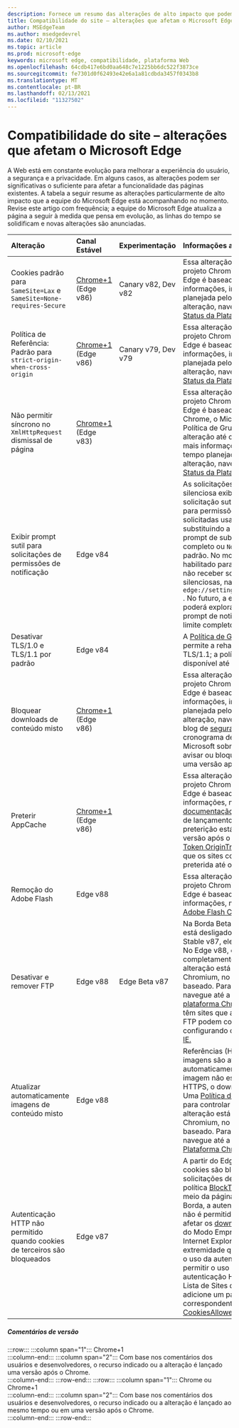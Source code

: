 ```yaml
---
description: Fornece um resumo das alterações de alto impacto que podem afetar a compatibilidade do site
title: Compatibilidade do site – alterações que afetam o Microsoft Edge
author: MSEdgeTeam
ms.author: msedgedevrel
ms.date: 02/10/2021
ms.topic: article
ms.prod: microsoft-edge
keywords: microsoft edge, compatibilidade, plataforma Web
ms.openlocfilehash: 64cdb417e6bd0aa648c7e1225bb6dc522f3873ce
ms.sourcegitcommit: fe7301d0f62493e42e6a1a81cdbda3457f0343b8
ms.translationtype: MT
ms.contentlocale: pt-BR
ms.lasthandoff: 02/13/2021
ms.locfileid: "11327502"
---
```

# Compatibilidade do site – alterações que afetam o Microsoft Edge  

A Web está em constante evolução para melhorar a experiência do usuário, a segurança e a privacidade.  Em alguns casos, as alterações podem ser significativas o suficiente para afetar a funcionalidade das páginas existentes.  A tabela a seguir resume as alterações particularmente de alto impacto que a equipe do Microsoft Edge está acompanhando no momento.  Revise este artigo com frequência; a equipe do Microsoft Edge atualiza a página a seguir à medida que pensa em evolução, as linhas do tempo se solidificam e novas alterações são anunciadas.  

| Alteração | Canal Estável | Experimentação | Informações adicionais |  
|:--- |:--- |:--- |:--- |
| Cookies padrão para `SameSite=Lax` e `SameSite=None-requires-Secure` | [Chrome+1](#release-comments) \(Edge v86\)  | Canary v82, Dev v82 | Essa alteração está acontecendo no projeto Chromium, no qual o Microsoft Edge é baseado.  Para obter mais informações, incluindo a linha do tempo planejada pelo Google para essa alteração, navegue até a entrada [de Status da Plataforma Chrome.][ChromePlatformStatus5088147346030592]  |  
| Política de Referência: Padrão para `strict-origin-when-cross-origin` | [Chrome+1](#release-comments) \(Edge v86\)  | Canary v79, Dev v79 | Essa alteração está acontecendo no projeto Chromium, no qual o Microsoft Edge é baseado.  Para obter mais informações, incluindo a linha do tempo planejada pelo Google para essa alteração, navegue até a entrada [de Status da Plataforma Chrome.][ChromePlatformStatus6251880185331712]  |  
| Não permitir síncrono no `XmlHttpRequest` dismissal de página | [Chrome+1](#release-comments) \(Edge v83\) |  | Essa alteração está acontecendo no projeto Chromium, no qual o Microsoft Edge é baseado.  Correspondente ao Chrome, o Microsoft Edge oferece uma Política de Grupo para desativar essa alteração até o Edge v88.  Para obter mais informações, incluindo a linha do tempo planejada pelo Google para essa alteração, navegue até a entrada [de Status da Plataforma Chrome.][ChromePlatformStatus4664843055398912]  |  
| Exibir prompt sutil para solicitações de permissões de notificação | Edge v84 |  | As solicitações de notificação silenciosa exibem um ícone de solicitação sutil na barra de endereços para permissões de notificação do site solicitadas usando a API ou a API, substituindo a interface do usuário do prompt de sub-menu de permissão completo ou `Notifications` `Push` padrão.  No momento, esse recurso está habilitado para todos os usuários.  Para não receber solicitações de notificação silenciosas, navegue até `edge://settings/content/notifications` .  No futuro, a equipe do Microsoft Edge poderá explorar a rehabilitação do prompt de notificação do sub-sub-limite completo em alguns cenários.  |  
| Desativar TLS/1.0 e TLS/1.1 por padrão | Edge v84 |  | A [Política de Grupo SSLMinVersion][DeployedgeMicrosoftEdgePoliciesSslversionmin] permite a rehabilitação de TLS/1.0 e TLS/1.1; a política permanece disponível até o Edge v90.  |  
| Bloquear downloads de conteúdo misto | [Chrome+1](#release-comments) \(Edge v86\)  |  | Essa alteração está acontecendo no projeto Chromium, no qual o Microsoft Edge é baseado.  Para obter mais informações, incluindo a linha do tempo planejada pelo Google para essa alteração, navegue até a entrada do blog de [segurança do Google.][GoogleBlogSecurity20200206]  O cronograma de lançamento da Microsoft sobre tipos de arquivo para avisar ou bloquear está planejado para uma versão após o Chrome.  |  
| Preterir AppCache | [Chrome+1](#release-comments) \(Edge v86\)  |  | Essa alteração está acontecendo no projeto Chromium, no qual o Microsoft Edge é baseado.  Para obter mais informações, navegue até a [documentação webDev][WebDevAppCacheRemoval].  O cronograma de lançamento da Microsoft para preterição está planejado para uma versão após o Chrome.  Solicitar um [Token OriginTrial appCache][ChromeDevelopersOrigintrialsAppCacheOriginTrial] permite que os sites continuem a usar a API preterida até o Edge v90.  |  
| Remoção do Adobe Flash | Edge v88  |  | Essa alteração está acontecendo no projeto Chromium, no qual o Microsoft Edge é baseado.  Para obter mais informações, navegue até o [mapa do Adobe Flash Chromium.][ChromiumFlashRoadmapSupportRemoved]  | 
| Desativar e remover FTP | Edge v88  | Edge Beta v87 | Na Borda Beta v87, o suporte a FTP está desligado por padrão; no Edge Stable v87, ele permanece habilitado.  No Edge v88, o suporte a FTP foi completamente removido.  Essa alteração está acontecendo no projeto Chromium, no qual o Microsoft Edge é baseado.  Para obter mais informações, navegue até a entrada de [status da plataforma Chrome.][ChromePlatformStatus6246151319715840]  As empresas que têm sites que ainda exigem suporte a FTP podem continuar a usar FTP configurando o site para usar o [modo IE.][DeployedgeEdgeIeMode]  | 
| Atualizar automaticamente imagens de conteúdo misto | Edge v88  |  | Referências \(HTTP\) não seguras para imagens são atualizadas automaticamente para HTTPS; se a imagem não estiver disponível em HTTPS, o download da imagem falhará. Uma [Política de][DeployedgeMicrosoftEdgePoliciesInsecurecontentallowedforurls] Grupo está disponível para controlar esse recurso. Essa alteração está acontecendo no projeto Chromium, no qual o Microsoft Edge é baseado. Para obter mais informações, navegue até a entrada [de Status da Plataforma Chrome.][ChromePlatformStatus4926989725073408]  | 
| Autenticação HTTP não permitido quando cookies de terceiros são bloqueados  | Edge v87  |  | A partir do Edge v87, quando os cookies são bloqueados para solicitações de terceiros, usando a política [BlockThirdPartyCookies][DeployedgeMicrosoftEdgePoliciesBlockthirdpartycookies] ou por meio da página Configurações de Borda, a autenticação HTTP também não é permitido. Essa alteração poderá afetar os [downloads][DeployedgeEdgeIeModePoliciesConfigureUsingUseEnterpriseModeIeWebsiteListPolicy] da Lista de Sites do Modo Empresarial para o modo Internet Explorer se o ponto de extremidade que hospeda a lista exigir o uso da autenticação HTTP.  Para permitir o uso de cookies e autenticação HTTP para downloads de Lista de Sites do Modo Empresarial, adicione um padrão de URL correspondente à [política CookiesAllowedForURLs.][DeployedgeMicrosoftEdgePoliciesCookiesallowedforurls]  |   

##### Comentários de versão  

:::row:::
   :::column span="1":::
      Chrome+1  
   :::column-end:::
   :::column span="2":::
      Com base nos comentários dos usuários e desenvolvedores, o recurso indicado ou a alteração é lançado uma versão após o Chrome.  
   :::column-end:::
:::row-end:::
:::row:::
   :::column span="1":::
      Chrome ou Chrome+1  
   :::column-end:::
   :::column span="2":::
      Com base nos comentários dos usuários e desenvolvedores, o recurso indicado ou a alteração é lançado ao mesmo tempo ou em uma versão após o Chrome.  
   :::column-end:::
:::row-end:::

<!-- links -->  

[DeployedgeEdgeIeMode]: /deployedge/edge-ie-mode "Sobre o modo IE | Microsoft Docs"  
[DeployedgeEdgeIeModePoliciesConfigureUsingUseEnterpriseModeIeWebsiteListPolicy]: /deployedge/edge-ie-mode-policies#configure-using-the-use-the-enterprise-mode-ie-website-list-policy "Configurar usando a política usar a lista de site do IE do modo Empresarial - Configurar políticas do modo IE | Microsoft Docs"  
[DeployedgeMicrosoftEdgePoliciesBlockthirdpartycookies]: /deployedge/microsoft-edge-policies#blockthirdpartycookies "BlockThirdPartyCookies - Microsoft Edge - Políticas | Microsoft Docs"  
[DeployedgeMicrosoftEdgePoliciesCookiesallowedforurls]: /deployedge/microsoft-edge-policies#cookiesallowedforurls "CookiesAllowedForUrls - Microsoft Edge - Políticas | Microsoft Docs"  
[DeployedgeMicrosoftEdgePoliciesInsecurecontentallowedforurls]:  /deployedge/microsoft-edge-policies#insecurecontentallowedforurls "InsecureContentAllowedForUrls - Microsoft Edge - Políticas | Microsoft Docs"  
[DeployedgeMicrosoftEdgePoliciesSslversionmin]: /deployedge/microsoft-edge-policies#sslversionmin "SSLVersionMin - Microsoft Edge - Políticas | Microsoft Docs"  

[ChromePlatformStatus4664843055398912]: https://chromestatus.com/feature/4664843055398912 "Não permitir o XHR de sincronização no JavaScript de página | Status da plataforma Chrome"  
[ChromePlatformStatus4926989725073408]: https://chromestatus.com/feature/4926989725073408 "Autoupgrade Image Mixed Content | Status da plataforma Chrome"  
[ChromePlatformStatus5088147346030592]: https://chromestatus.com/feature/5088147346030592 "Cookies padrão para SameSite=| Status da plataforma Chrome"  
[ChromePlatformStatus6246151319715840]: https://chromestatus.com/feature/6246151319715840 "Desaprecatar o suporte a FTP | Status da plataforma Chrome"  
[ChromePlatformStatus6251880185331712]: https://chromestatus.com/feature/6251880185331712 "Política de referência: padrão para o formato strict-origin-when-cross-origin | Status da plataforma Chrome"  

[ChromiumFlashRoadmapSupportRemoved]: https://www.chromium.org/flash-roadmap#TOC-Flash-Support-Removed-from-Chromium-Target:-Chrome-88---Jan-2021- "Suporte a flash removido do Chromium (destino: Chrome 88+ - janeiro de 2021) - mapa do Flash | Projetos Chromium"  

[ChromeDevelopersOrigintrialsAppCacheOriginTrial]: https://developers.chrome.com/origintrials/#/view_trial/1776670052997660673 "Token AppCache OriginTrial | Desenvolvedores do Chrome"  

[GoogleBlogSecurity20200206]: https://security.googleblog.com/2020/02/protecting-users-from-insecure_6.html "Protegendo os usuários contra downloads inseguros no Google Chrome - Blog de Segurança do Google Online" 

[WebDevAppCacheRemoval]: https://web.dev/appcache-removal "Preparação para a remoção do AppCache | web.dev"  

<!--todo:  cleanup links  -->  
